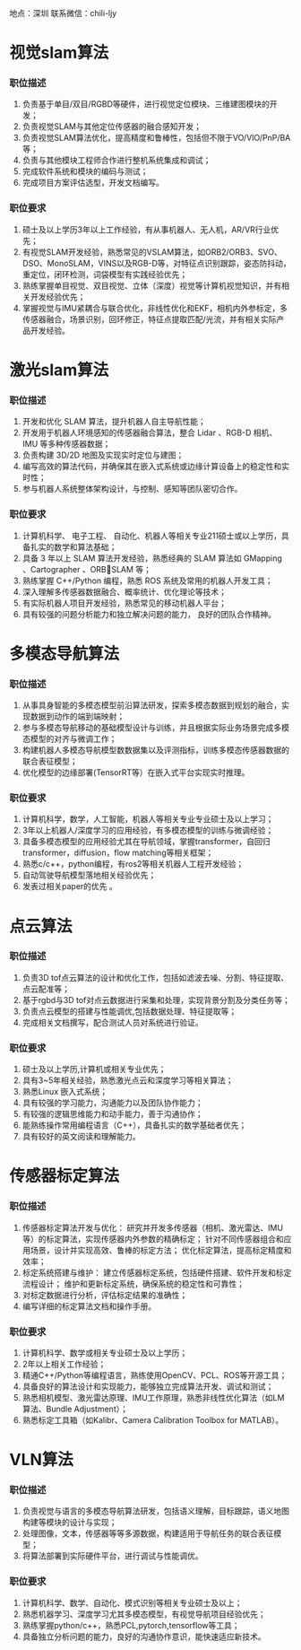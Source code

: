 地点：深圳
联系微信：chili-ljy

# 视觉slam算法
### 职位描述
1. 负责基于单⽬/双⽬/RGBD等硬件，进⾏视觉定位模块、三维建图模块的开发；
2. 负责视觉SLAM与其他定位传感器的融合感知开发；
3. 负责视觉SLAM算法优化，提⾼精度和鲁棒性，包括但不限于VO/VIO/PnP/BA等；
4. 负责与其他模块⼯程师合作进⾏整机系统集成和调试；
5. 完成软件系统和模块的编码与测试；
6. 完成项⽬⽅案评估选型，开发⽂档编写。
### 职位要求
1. 硕⼠及以上学历3年以上⼯作经验，有从事机器⼈、⽆⼈机，AR/VR⾏业优先；
2. 有视觉SLAM开发经验，熟悉常⻅的VSLAM算法，如ORB2/ORB3、SVO、DSO、MonoSLAM，VINS以及RGB-D等，对特征点识别跟踪，姿态防抖动，重定位，闭环检测，词袋模型有实践经验优先；
3. 熟练掌握单⽬视觉、双⽬视觉、⽴体（深度）视觉等计算机视觉知识，并有相关开发经验优先；
4. 掌握视觉与IMU紧耦合与联合优化，⾮线性优化和EKF，相机内外参标定，多传感器融合，场景识别，回环修正，特征点提取匹配/光流，并有相关实际产品开发经验。

# 激光slam算法
### 职位描述
1. 开发和优化 SLAM 算法，提升机器⼈⾃主导航性能；
2. 开发⽤于机器⼈环境感知的传感器融合算法，整合 Lidar 、RGB-D 相机、IMU 等多种传感器数据；
3. 负责构建 3D/2D 地图及实现实时定位与建图；
4. 编写⾼效的算法代码，并确保其在嵌⼊式系统或边缘计算设备上的稳定性和实时性；
5. 参与机器⼈系统整体架构设计，与控制、感知等团队密切合作。
### 职位要求
1. 计算机科学、 电⼦⼯程、 ⾃动化、机器⼈等相关专业211硕⼠或以上学历，具备扎实的数学和算法基础；
2. 具备 3 年以上 SLAM 算法开发经验，熟悉经典的 SLAM 算法如 GMapping 、Cartographer 、ORBSLAM 等；
3. 熟练掌握 C++/Python 编程，熟悉 ROS 系统及常⽤的机器⼈开发⼯具；
4. 深⼊理解多传感器数据融合、概率统计、优化理论等技术；
5. 有实际机器⼈项⽬开发经验，熟悉常⻅的移动机器⼈平台；
6. 具有较强的问题分析能⼒和独⽴解决问题的能⼒， 良好的团队合作精神。

# 多模态导航算法
### 职位描述
1. 从事具身智能的多模态模型前沿算法研发，探索多模态数据到规划的融合，实现数据到动作的端到端映射；
2. 参与多模态导航移动的基础模型设计与训练，并且根据实际业务场景完成多模态模型的对齐与微调工作；
3. 构建机器人多模态导航模型数数据集以及评测指标，训练多模态传感器数据的联合表征模型；
4. 优化模型的边缘部署(TensorRT等）在嵌入式平台实现实时推理。
### 职位要求
1. 计算机科学，数学，人工智能，机器人等相关专业专业硕士及以上学习；
2. 3年以上机器人/深度学习的应用经验，有多模态模型的训练与微调经验；
3. 具备多模态模型的应用经验尤其在导航领域，掌握transformer，自回归transformer，diffusion，flow matching等相关框架；
4. 熟悉c/c++，python编程，有ros2等相关机器人工程开发经验；
5. 自动驾驶导航模型落地相关经验优先；
6. 发表过相关paper的优先 。

# 点云算法
### 职位描述
1. 负责3D tof点云算法的设计和优化⼯作，包括如滤波去噪、分割、特征提取、点云配准等；
2. 基于rgbd与3D tof对点云数据进⾏采集和处理，实现背景分割及分类任务等；
3. 负责点云模型的搭建与性能调优,包括数据处理、特征提取等；
4. 完成相关⽂档撰写，配合测试⼈员对系统进⾏验证。
### 职位要求
1. 硕⼠及以上学历,计算机或相关专业优先；
2. 具有3~5年相关经验，熟悉激光点云和深度学习等相关算法；
3. 熟悉Linux 嵌⼊式系统；
4. 具有较强的学习能⼒，沟通能⼒以及团队协作能⼒；
5. 有较强的逻辑思维能⼒和动⼿能⼒，善于沟通协作；
6. 能熟练操作常⽤编程语⾔（C++），具备扎实的数学基础者优先；
7. 具有较好的英⽂阅读和理解能⼒。

# 传感器标定算法
### 职位描述
1. 传感器标定算法开发与优化：
研究并开发多传感器（相机、激光雷达、IMU等）的标定算法，实现传感器内外参数的精确标定；
针对不同传感器组合和应⽤场景，设计并实现⾼效、鲁棒的标定⽅法；
优化标定算法，提⾼标定精度和效率；
2. 标定系统搭建与维护：
建⽴传感器标定系统，包括硬件搭建、软件开发和标定流程设计；
维护和更新标定系统，确保系统的稳定性和可靠性；
3. 对标定数据进⾏分析，评估标定结果的准确性；
4. 编写详细的标定算法⽂档和操作⼿册。
### 职位要求
1. 计算机科学、数学或相关专业硕⼠及以上学历；
2. 2年以上相关⼯作经验；
3. 精通C++/Python等编程语⾔，熟练使⽤OpenCV、PCL、ROS等开源⼯具；
4. 具备良好的算法设计和实现能⼒，能够独⽴完成算法开发、调试和测试；
5. 熟悉相机模型、激光雷达原理、IMU⼯作原理，熟悉⾮线性优化算法（如LM算法、Bundle Adjustment）；
6. 熟悉标定⼯具箱（如Kalibr、Camera Calibration Toolbox for MATLAB）。

# VLN算法
### 职位描述
1. 负责视觉与语言的多模态导航算法研发，包括语义理解，目标跟踪，语义地图构建等模块的设计与实现；
2. 处理图像，文本，传感器等等多源数据，构建适用于导航任务的联合表征模型；
3. 将算法部署到实际硬件平台，进行调试与性能调优。
### 职位要求
1. 计算机科学、数学、自动化、模式识别等相关专业硕士及以上；
2. 熟悉机器学习、深度学习尤其多模态模型，有视觉导航项目经验优先；
3. 熟练掌握python/c++，熟悉PCL,pytorch,tensorflow等工具；
4. 具备独立分析问题的能力，良好的沟通协作意识，能快速适应新技术。
